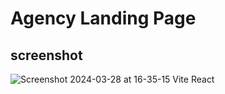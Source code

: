 # Agency Landing Page

## screenshot

![Screenshot 2024-03-28 at 16-35-15 Vite React](https://github.com/zablon-oigo/agency/assets/143833326/0cad44c7-a1ed-471e-a2af-6751c9a70de0)
